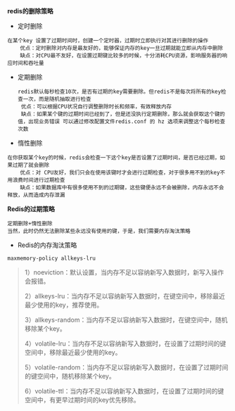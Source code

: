 **redis的删除策略**

- 定时删除

```
在某个key 设置了过期时间时，创建一个定时器，过期时立即执行对其进行删除的操作 
	优点：定时删除对内存是最友好的，能够保证内存的key一旦过期就能立即从内存中删除 
	缺点：对CPU最不友好，在设置过期键比较多的时候，十分消耗CPU资源，影响服务器的响应时间和吞吐量     
```



- 定期删除

   ```
   redis默认每秒检查10次，是否有过期的key需要删除。但redis不是每次将所有的key检查一次，而是随机抽取进行检查 
   	优点：可以根据CPU状况自行调整删除时长和频率，有效释放内存 
   	缺点：如果某个键的过期时间已经到了，但是还没执行定期删除，那么就会获取这个键的值，出现业务错误 可以通过修改配置文件redis.conf 的 hz 选项来调整这个每秒检查次数    
   ```



- 惰性删除

```
在你获取某个key的时候，redis会检查一下这个key是否设置了过期时间，是否已经过期，如果过期了就会删除 
	优点：对 CPU友好，我们只会在使用该键时才会进行过期检查，对于很多用不到的key不用浪费时间进行过期检查 
	缺点：如果数据库中有很多使用不到的过期键，这些键便永远不会被删除，内存永远不会释放，从而造成内存泄漏   
```



**Redis的过期策略**

```
定期删除+惰性删除 
当然，此时仍然无法删除某些永远没有使用的键，于是，我们需要内存淘汰策略      
```



- Redis的内存淘汰策略

```
maxmemory-policy allkeys-lru
```



> 1）noeviction：默认设置，当内存不足以容纳新写入数据时，新写入操作会报错。
>
> 2）allkeys-lru：当内存不足以容纳新写入数据时，在键空间中，移除最近最少使用的key，推荐使用。
>
> 3）allkeys-random：当内存不足以容纳新写入数据时，在键空间中，随机移除某个key。
>
> 4）volatile-lru：当内存不足以容纳新写入数据时，在设置了过期时间的键空间中，移除最近最少使用的key。
>
> 5）volatile-random：当内存不足以容纳新写入数据时，在设置了过期时间的键空间中，随机移除某个key。
>
> 6）volatile-ttl：当内存不足以容纳新写入数据时，在设置了过期时间的键空间中，有更早过期时间的key优先移除。
